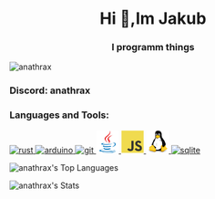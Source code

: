 <h1 align="center">Hi 👋,Im Jakub</h1>
<h3 align="center">I programm things</h3>

<p align="left"> <img src="https://komarev.com/ghpvc/?username=anathrax&label=Profile%20views&color=0e75b6&style=flat" alt="anathrax" /> </p>

<h3 align="left">Discord: anathrax</h3>
<p align="left">
</p>

<h3 align="left">Languages and Tools:</h3>
<p align="left">  </a> <a href="https://www.rust-lang.org" target="_blank" rel="noreferrer"> <img src="https://upload.wikimedia.org/wikipedia/commons/0/0f/Original_Ferris.svg" alt="rust" width="40" height="40"/> </a><a href="https://www.arduino.cc/" target="_blank" rel="noreferrer"> <img src="https://cdn.worldvectorlogo.com/logos/arduino-1.svg" alt="arduino" width="40" height="40"/> </a> <a href="https://git-scm.com/" target="_blank" rel="noreferrer"> <img src="https://www.vectorlogo.zone/logos/git-scm/git-scm-icon.svg" alt="git" width="40" height="40"/> </a> <a href="https://www.java.com" target="_blank" rel="noreferrer"> <img src="https://raw.githubusercontent.com/devicons/devicon/master/icons/java/java-original.svg" alt="java" width="40" height="40"/> </a> <a href="https://developer.mozilla.org/en-US/docs/Web/JavaScript" target="_blank" rel="noreferrer"> <img src="https://raw.githubusercontent.com/devicons/devicon/master/icons/javascript/javascript-original.svg" alt="javascript" width="40" height="40"/> </a> <a href="https://www.linux.org/" target="_blank" rel="noreferrer"> <img src="https://raw.githubusercontent.com/devicons/devicon/master/icons/linux/linux-original.svg" alt="linux" width="40" height="40"/> <a href="https://www.sqlite.org/" target="_blank" rel="noreferrer"> <img src="https://www.vectorlogo.zone/logos/sqlite/sqlite-icon.svg" alt="sqlite" width="40" height="40"/> </a> </p>

![anathrax's Top Languages](https://github-readme-stats.vercel.app/api/top-langs/?username=anathrax&theme=nord&show_icons=true&hide_border=true&layout=compact)

![anathrax's Stats](https://github-readme-stats.vercel.app/api?username=anathrax&theme=nord&show_icons=true&hide_border=true&count_private=true)

